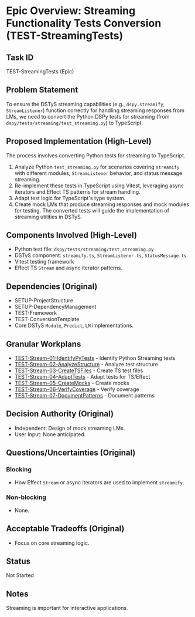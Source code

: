 # Epic Overview: Streaming Functionality Tests Conversion (TEST-StreamingTests)

## Task ID
TEST-StreamingTests (Epic)

## Problem Statement
To ensure the DSTyS streaming capabilities (e.g., `dspy.streamify`, `StreamListener`) function correctly for handling streaming responses from LMs, we need to convert the Python DSPy tests for streaming (from `dspy/tests/streaming/test_streaming.py`) to TypeScript.

## Proposed Implementation (High-Level)
The process involves converting Python tests for streaming to TypeScript.
1.  Analyze Python `test_streaming.py` for scenarios covering `streamify` with different modules, `StreamListener` behavior, and status message streaming.
2.  Re-implement these tests in TypeScript using Vitest, leveraging async iterators and Effect TS patterns for stream handling.
3.  Adapt test logic for TypeScript's type system.
4.  Create mock LMs that produce streaming responses and mock modules for testing.
The converted tests will guide the implementation of streaming utilities in DSTyS.

## Components Involved (High-Level)
- Python test file: `dspy/tests/streaming/test_streaming.py`
- DSTyS component: `streamify.ts`, `StreamListener.ts`, `StatusMessage.ts`.
- Vitest testing framework
- Effect TS `Stream` and async iterator patterns.

## Dependencies (Original)
- SETUP-ProjectStructure
- SETUP-DependencyManagement
- TEST-Framework
- TEST-ConversionTemplate
- Core DSTyS `Module`, `Predict`, `LM` implementations.

## Granular Workplans
- [TEST-Stream-01-IdentifyPyTests](../../Documentation/Plans/TEST-Stream-01-IdentifyPyTests.md) - Identify Python Streaming tests
- [TEST-Stream-02-AnalyzeStructure](../../Documentation/Plans/TEST-Stream-02-AnalyzeStructure.md) - Analyze test structure
- [TEST-Stream-03-CreateTSFiles](../../Documentation/Plans/TEST-Stream-03-CreateTSFiles.md) - Create TS test files
- [TEST-Stream-04-AdaptTests](../../Documentation/Plans/TEST-Stream-04-AdaptTests.md) - Adapt tests for TS/Effect
- [TEST-Stream-05-CreateMocks](../../Documentation/Plans/TEST-Stream-05-CreateMocks.md) - Create mocks
- [TEST-Stream-06-VerifyCoverage](../../Documentation/Plans/TEST-Stream-06-VerifyCoverage.md) - Verify coverage
- [TEST-Stream-07-DocumentPatterns](../../Documentation/Plans/TEST-Stream-07-DocumentPatterns.md) - Document patterns

## Decision Authority (Original)
- Independent: Design of mock streaming LMs.
- User Input: None anticipated.

## Questions/Uncertainties (Original)
### Blocking
- How Effect `Stream` or async iterators are used to implement `streamify`.
### Non-blocking
- None.

## Acceptable Tradeoffs (Original)
- Focus on core streaming logic.

## Status
Not Started

## Notes
Streaming is important for interactive applications.